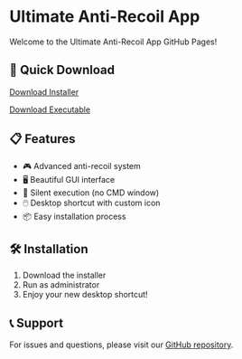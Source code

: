 # Ultimate Anti-Recoil App

Welcome to the Ultimate Anti-Recoil App GitHub Pages!

## 🚀 Quick Download

[Download Installer](installer.bat)

[Download Executable](build/exe.win-amd64-3.11/UltimateAntiRecoilApp.exe)

## 📋 Features

- 🎮 Advanced anti-recoil system
- 🖥️ Beautiful GUI interface
- 🚀 Silent execution (no CMD window)
- 🖱️ Desktop shortcut with custom icon
- 📦 Easy installation process

## 🛠️ Installation

1. Download the installer
2. Run as administrator
3. Enjoy your new desktop shortcut!

## 📞 Support

For issues and questions, please visit our [GitHub repository](https://github.com/malam66/ultimate-anti-recoil-app).
